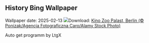 ## History Bing Wallpaper
Wallpaper date: 2025-02-13
![](https://www.bing.com/th?id=OHR.BerlinKinoZooPalast_DE-DE5942620149_UHD.jpg&w=1000)Download: [Kino Zoo Palast, Berlin (© Ponizak/Agencja Fotograficzna Caro/Alamy Stock Photo)](https://www.bing.com/th?id=OHR.BerlinKinoZooPalast_DE-DE5942620149_UHD.jpg)

Auto get programm by LtgX
